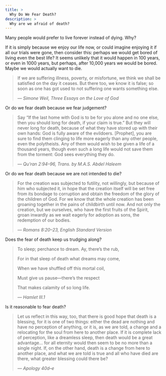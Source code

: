 ```yaml
---
title: >
  Why Do We Fear Death?
description: >
  Why are we afraid of death?
---
```


Many people would prefer to live forever instead of dying. Why?

If it is simply because we enjoy our life now, or could imagine enjoying it if all our trials were gone, then consider this: perhaps we would get bored of living even the best life? It seems unlikely that it would happen in 100 years, or even in 1000 years, but perhaps, after 10,000 years we would be bored.  Maybe we would actually want to die.

<blockquote>
<p>If we are suffering illness, poverty, or misfortune, we think we shall be satisfied on the day it ceases. But there too, we know it is false; so soon as one has got used to not suffering one wants something else.</p>
<cite>— Simone Weil, Three Essays on the Love of God</cite>
</blockquote>

Or do we fear death because we fear judgement?

<blockquote>
<p>Say “If the last home with God is to be for you alone and no one else, then you should long for death, if your claim is true.”  But they will never long for death, because of what they have stored up with their own hands: God is fully aware of the evildoers.  [Prophet], you are sure to find them clinging to life more eagerly than any other people, even the polytheists.  Any of them would wish to be given a life of a thousand years, though even such a long life would not save them from the torment: God sees everything they do.</p>
<cite>— Qu’ran 2:94–96, Trans. by M.A.S. Abdel Haleem</cite>
</blockquote>

Or do we fear death because we are not intended to die?

<blockquote>
<p>For the creation was subjected to futility, not willingly, but because of him who subjected it, in hope that the creation itself will be set free from its bondage to corruption and obtain the freedom of the glory of the children of God.  For we know that the whole creation has been groaning together in the pains of childbirth until now.  And not only the creation, but we ourselves, who have the first fruits of the Spirit, groan inwardly as we wait eagerly for adoption as sons, the redemption of our bodies.</p>
<cite>— Romans 8:20–23, English Standard Version</cite>
</blockquote>

Does the fear of death keep us trudging along?

<blockquote class="poetry">
<p>To sleep; perchance to dream. Ay, there’s the rub,</p>
<p>For in that sleep of death what dreams may come,</p>
<p>When we have shuffled off this mortal coil,</p>
<p>Must give us pause—there’s the respect</p>
<p>That makes calamity of so long life.</p>
<cite>— Hamlet III.1</cite>
</blockquote>

Is it reasonable to fear death?

<blockquote>
<p>Let us reflect in this way, too, that there is good hope that death is a blessing, for it is one of two things: either the dead are nothing and have no perception of anything, or it is, as we are told, a change and a relocating for the soul from here to another place. If it is complete lack of perception, like a dreamless sleep, then death would be a great advantage… for all eternity would then seem to be no more than a single night. If, on the other hand, death is a change from here to another place, and what we are told is true and all who have died are there, what greater blessing could there be?</p>
<cite>— Apology 40d–e</cite>
</blockquote>
